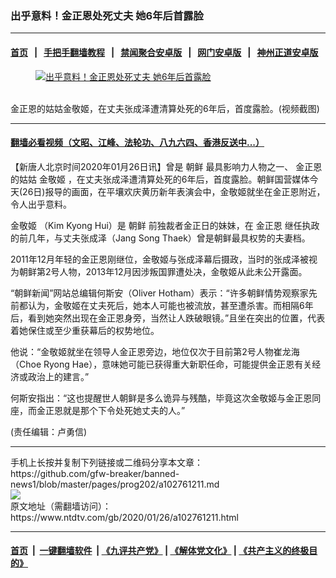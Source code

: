 ### 出乎意料！金正恩处死丈夫 她6年后首露脸
------------------------

#### [首页](https://github.com/gfw-breaker/banned-news1/blob/master/README.md) &nbsp;&nbsp;|&nbsp;&nbsp; [手把手翻墙教程](https://github.com/gfw-breaker/guides/wiki) &nbsp;&nbsp;|&nbsp;&nbsp; [禁闻聚合安卓版](https://github.com/gfw-breaker/bn-android) &nbsp;&nbsp;|&nbsp;&nbsp; [网门安卓版](https://github.com/oGate2/oGate) &nbsp;&nbsp;|&nbsp;&nbsp; [神州正道安卓版](https://github.com/SzzdOgate/update) 



<div><div class="featured_image">
 <a href="https://i.ntdtv.com/assets/uploads/2020/01/3-56.jpg" target="_blank">
  <figure>
   <img alt="出乎意料！金正恩处死丈夫 她6年后首露脸" src="https://i.ntdtv.com/assets/uploads/2020/01/3-56-800x450.jpg"/>
  </figure><br/>
 </a>
 <span class="caption">
  金正恩的姑姑金敬姬，在丈夫张成泽遭清算处死的6年后，首度露脸。(视频截图)
 </span>
</div>
</div><hr/>

#### [翻墙必看视频（文昭、江峰、法轮功、八九六四、香港反送中...）](http://167.172.214.107/home.html)

<div><div class="post_content" itemprop="articleBody">
 <p>
  【新唐人北京时间2020年01月26日讯】曾是
  <ok href="https://www.ntdtv.com/gb/朝鲜.htm">
   朝鲜
  </ok>
  最具影响力人物之一、
  <ok href="https://www.ntdtv.com/gb/金正恩.htm">
   金正恩
  </ok>
  的姑姑
  <ok href="https://www.ntdtv.com/gb/金敬姬.htm">
   金敬姬
  </ok>
  ，在丈夫张成泽遭清算处死的6年后，首度露脸。朝鲜国营媒体今天(26日)报导的画面，在平壤欢庆黄历新年表演会中，金敬姬就坐在金正恩附近，令人出乎意料。
 </p>
 <p>
  <ok href="https://www.ntdtv.com/gb/金敬姬.htm">
   金敬姬
  </ok>
  （Kim Kyong Hui）是
  <ok href="https://www.ntdtv.com/gb/朝鲜.htm">
   朝鲜
  </ok>
  前独裁者金正日的妹妹，在
  <ok href="https://www.ntdtv.com/gb/金正恩.htm">
   金正恩
  </ok>
  继任执政的前几年，与丈夫张成泽（Jang Song Thaek）曾是朝鲜最具权势的夫妻档。
 </p>
 <p>
  2011年12月年轻的金正恩刚继位，金敬姬与张成泽幕后摄政，当时的张成泽被视为朝鲜第2号人物，2013年12月因涉叛国罪遭处决，金敬姬从此未公开露面。
 </p>
 <p>
  <div class="video_fit_container">
  </div>
  “朝鲜新闻”网站总编辑何斯安（Oliver Hotham）表示：“许多朝鲜情势观察家先前都认为，金敬姬在丈夫死后，她本人可能也被流放，甚至遭杀害。而相隔6年后，看到她突然出现在金正恩身旁，当然让人跌破眼镜。”且坐在突出的位置，代表着她保住或至少重获幕后的权势地位。
 </p>
 <p>
  他说：“金敬姬就坐在领导人金正恩旁边，地位仅次于目前第2号人物崔龙海（Choe Ryong Hae），意味她可能已获得重大新职任命，可能提供金正恩有关经济或政治上的建言。”
 </p>
 <p>
  何斯安指出：“这也提醒世人朝鲜是多么诡异与残酷，毕竟这次金敬姬与金正恩同座，而金正恩就是那个下令处死她丈夫的人。”
 </p>
 <p>
  (责任编辑：卢勇信)
 </p>
 <div class="single_ad">
 </div>
</div>
</div>
<hr/>
手机上长按并复制下列链接或二维码分享本文章：<br/>
https://github.com/gfw-breaker/banned-news1/blob/master/pages/prog202/a102761211.md <br/>
<a href='https://github.com/gfw-breaker/banned-news1/blob/master/pages/prog202/a102761211.md'><img src='https://github.com/gfw-breaker/banned-news1/blob/master/pages/prog202/a102761211.md.png'/></a> <br/>
原文地址（需翻墙访问）：https://www.ntdtv.com/gb/2020/01/26/a102761211.html


------------------------
#### [首页](https://github.com/gfw-breaker/banned-news1/blob/master/README.md) &nbsp;|&nbsp; [一键翻墙软件](https://github.com/gfw-breaker/nogfw/blob/master/README.md) &nbsp;| [《九评共产党》](https://github.com/gfw-breaker/9ping.md/blob/master/README.md#九评之一评共产党是什么) | [《解体党文化》](https://github.com/gfw-breaker/jtdwh.md/blob/master/README.md) | [《共产主义的终极目的》](https://github.com/gfw-breaker/gczydzjmd.md/blob/master/README.md)


<img src='http://gfw-breaker.win/banned-news/pages/prog202/a102761211.md' width='0px' height='0px'/>